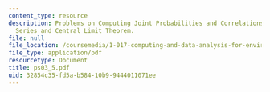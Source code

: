 ```yaml
---
content_type: resource
description: Problems on Computing Joint Probabilities and Correlations of a Time
  Series and Central Limit Theorem.
file: null
file_location: /coursemedia/1-017-computing-and-data-analysis-for-environmental-applications-fall-2003/32854c35fd5ab58410b99444011071ee_ps03_5.pdf
file_type: application/pdf
resourcetype: Document
title: ps03_5.pdf
uid: 32854c35-fd5a-b584-10b9-9444011071ee
---
```

